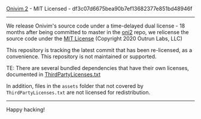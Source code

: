 [Onivim 2](https://v2.onivim.io) - MIT Licensed - df3c07d6675bea90b7ef13682377e851bd48946f

---

We release Onivim's source code under a time-delayed dual license - 18 months after being committed to master in the [oni2](https://github.com/onivim/oni2) repo,
we relicense the source code under the [MIT License](https://opensource.org/licenses/MIT) (Copyright 2020 Outrun Labs, LLC)

This repository is tracking the latest commit that has been re-licensed, as a convenience. This repository is not maintained or supported.

TE: There are several bundled dependencies that have their own licenses, documented in [ThirdPartyLicenses.txt](./ThirdPartyLicenses.txt)

In addition, files in the `assets` folder that not covered by `ThirdPartyLicenses.txt` are not licensed for redistribution.

---

Happy hacking! 
